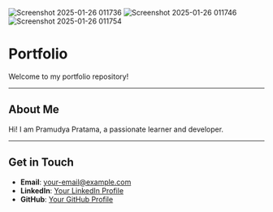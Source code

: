 ![Screenshot 2025-01-26 011736](https://github.com/user-attachments/assets/d94ba3a5-ea4c-4c59-889d-5f150a253384)
![Screenshot 2025-01-26 011746](https://github.com/user-attachments/assets/f27435b8-efcf-4655-ad86-ca9a5a709988)
![Screenshot 2025-01-26 011754](https://github.com/user-attachments/assets/1bc5fb6b-e1f7-4c19-8b9b-c66d10a48cd7)


# Portfolio
Welcome to my portfolio repository! 

---

## About Me
Hi! I am Pramudya Pratama, a passionate learner and developer. 

---

## Get in Touch

- **Email**: [your-email@example.com](mailto:your-email@example.com)
- **LinkedIn**: [Your LinkedIn Profile](https://linkedin.com/in/your-profile)
- **GitHub**: [Your GitHub Profile](https://github.com/your-profile)
